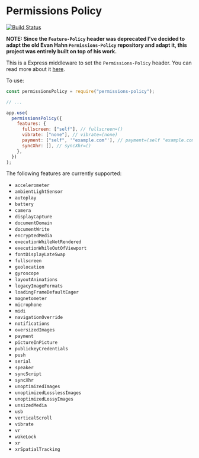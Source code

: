 # Permissions Policy

[![Build Status](https://travis-ci.org/pedro-gbf/permissions-policy.svg?branch=master)](https://travis-ci.org/pedro-gbf/permissions-policy)

**NOTE: Since the `Feature-Policy` header was deprecated I've decided to adapt the old Evan Hahn `Permissions-Policy` repository and adapt it, this project was entirely built on top of his work.**

This is a Express middleware to set the `Permissions-Policy` header. You can read more about it [here](https://www.w3.org/TR/permissions-policy-1/).

To use:

```javascript
const permissionsPolicy = require("permissions-policy");

// ...

app.use(
  permissionsPolicy({
    features: {
      fullscreen: ["self"], // fullscreen=()
      vibrate: ["none"], // vibrate=(none)
      payment: ["self", '"example.com"'], // payment=(self "example.com")
      syncXhr: [], // syncXhr=()
    },
  })
);
```

The following features are currently supported:

- `accelerometer`
- `ambientLightSensor`
- `autoplay`
- `battery`
- `camera`
- `displayCapture`
- `documentDomain`
- `documentWrite`
- `encryptedMedia`
- `executionWhileNotRendered`
- `executionWhileOutOfViewport`
- `fontDisplayLateSwap`
- `fullscreen`
- `geolocation`
- `gyroscope`
- `layoutAnimations`
- `legacyImageFormats`
- `loadingFrameDefaultEager`
- `magnetometer`
- `microphone`
- `midi`
- `navigationOverride`
- `notifications`
- `oversizedImages`
- `payment`
- `pictureInPicture`
- `publickeyCredentials`
- `push`
- `serial`
- `speaker`
- `syncScript`
- `syncXhr`
- `unoptimizedImages`
- `unoptimizedLosslessImages`
- `unoptimizedLossyImages`
- `unsizedMedia`
- `usb`
- `verticalScroll`
- `vibrate`
- `vr`
- `wakeLock`
- `xr`
- `xrSpatialTracking`
